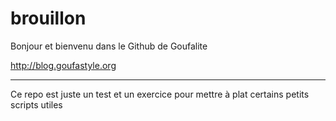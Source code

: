 # brouillon
Bonjour et bienvenu dans le Github de Goufalite

http://blog.goufastyle.org

----

Ce repo est juste un test et un exercice pour mettre à plat certains petits scripts utiles
